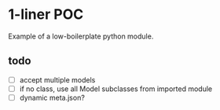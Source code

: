 # 1-liner POC

Example of a low-boilerplate python module.

## todo

- [ ] accept multiple models
- [ ] if no class, use all Model subclasses from imported module
- [ ] dynamic meta.json?
